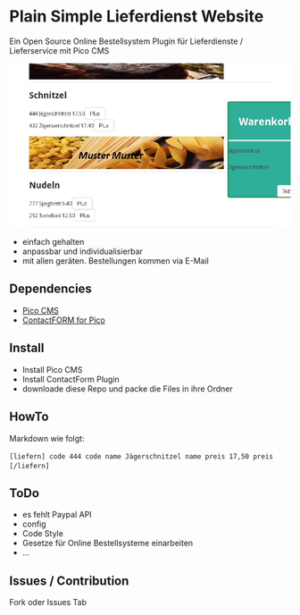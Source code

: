 # Plain Simple Lieferdienst Website

Ein Open Source Online Bestellsystem Plugin für Lieferdienste / Lieferservice mit Pico CMS

![Examplecontent](https://github.com/BenutzerEinsZweiDrei/Plain-Simple-Lieferdienst/blob/master/examplecontent.jpg)

* einfach gehalten
* anpassbar und individualisierbar
* mit allen geräten. Bestellungen kommen via E-Mail

## Dependencies

* [Pico CMS](http://picocms.org/download/)
* [ContactFORM for Pico](http://picocms.org/download/)

## Install

* Install Pico CMS
* Install ContactForm Plugin
* downloade diese Repo und packe die Files in ihre Ordner

## HowTo

Markdown wie folgt:

`[liefern] code 444 code name Jägerschnitzel name preis 17,50 preis [/liefern]`

## ToDo

* es fehlt Paypal API
* config
* Code Style
* Gesetze für Online Bestellsysteme einarbeiten
* ...

## Issues / Contribution

Fork oder Issues Tab
